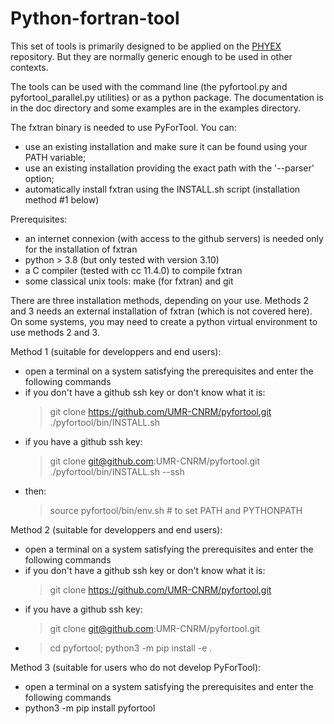 # Python-fortran-tool

This set of tools is primarily designed to be applied on the [PHYEX](https://github.com/UMR-CNRM/PHYEX)
repository. But they are normally generic enough to be used in other contexts.

The tools can be used with the command line (the pyfortool.py and pyfortool\_parallel.py utilities)
or as a python package. The documentation is in the doc directory and some examples are in the
examples directory. 

The fxtran binary is needed to use PyForTool. You can:
  - use an existing installation and make sure it can be found using your PATH variable;
  - use an existing installation providing the exact path with the '--parser' option;
  - automatically install fxtran using the INSTALL.sh script (installation method #1 below)

Prerequisites:
  - an internet connexion (with access to the github servers) is needed only for the installation of fxtran
  - python > 3.8 (but only tested with version 3.10)
  - a C compiler (tested with cc 11.4.0) to compile fxtran
  - some classical unix tools: make (for fxtran) and git

There are three installation methods, depending on your use.
Methods 2 and 3 needs an external installation of fxtran (which is not covered here).
On some systems, you may need to create a python virtual environment to use methods 2 and 3.

Method 1 (suitable for developpers and end users):
  - open a terminal on a system satisfying the prerequisites and enter the following commands
  - if you don't have a github ssh key or don't know what it is:
    > git clone https://github.com/UMR-CNRM/pyfortool.git
    > ./pyfortool/bin/INSTALL.sh
  - if you have a github ssh key:
    > git clone git@github.com:UMR-CNRM/pyfortool.git
    > ./pyfortool/bin/INSTALL.sh --ssh
  - then:
    > source pyfortool/bin/env.sh # to set PATH and PYTHONPATH

Method 2 (suitable for developpers and end users):
  - open a terminal on a system satisfying the prerequisites and enter the following commands
  - if you don't have a github ssh key or don't know what it is:
    > git clone https://github.com/UMR-CNRM/pyfortool.git
  - if you have a github ssh key:
    > git clone git@github.com:UMR-CNRM/pyfortool.git
  - > cd pyfortool; python3 -m pip install -e .

Method 3 (suitable for users who do not develop PyForTool):
  - open a terminal on a system satisfying the prerequisites and enter the following commands
  - python3 -m pip install pyfortool
